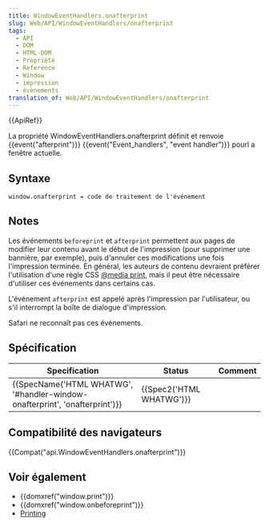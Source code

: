 ```yaml
---
title: WindowEventHandlers.onafterprint
slug: Web/API/WindowEventHandlers/onafterprint
tags:
  - API
  - DOM
  - HTML-DOM
  - Propriété
  - Reference
  - Window
  - impression
  - évènements
translation_of: Web/API/WindowEventHandlers/onafterprint
---
```

{{ApiRef}}

La propriété WindowEventHandlers.onafterprint définit et renvoie {{event("afterprint")}} {{event("Event_handlers", "event handler")}} pourl a fenêtre actuelle.

## Syntaxe

    window.onafterprint = code de traitement de l'événement

## Notes

Les événements `beforeprint` et `afterprint` permettent aux pages de modifier leur contenu avant le début de l'impression (pour supprimer une bannière, par exemple), puis d'annuler ces modifications une fois l'impression terminée. En général, les auteurs de contenu devraient préférer l'utilisation d'une règle CSS [@media print](/en-US/docs/Web/CSS/@media), mais il peut être nécessaire d'utiliser ces événements dans certains cas.

L'événement `afterprint` est appelé après l'impression par l'utilisateur, ou s'il interrompt la boîte de dialogue d'impression.





Safari ne reconnaît pas ces événements.

## Spécification

| Specification                                                                                        | Status                           | Comment |
| ---------------------------------------------------------------------------------------------------- | -------------------------------- | ------- |
| {{SpecName('HTML WHATWG', '#handler-window-onafterprint', 'onafterprint')}} | {{Spec2('HTML WHATWG')}} |         |

## Compatibilité des navigateurs

{{Compat("api.WindowEventHandlers.onafterprint")}}

## Voir également

- {{domxref("window.print")}}
- {{domxref("window.onbeforeprint")}}
- [Printing](/en-US/docs/Printing)

